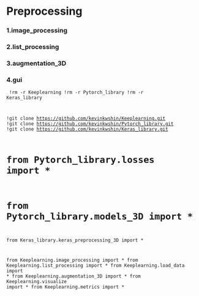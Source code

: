 # Preprocessing

### 1.image_processing
### 2.list_processing
### 3.augmentation_3D
### 4.gui

<code><p>
  !rm -r Keeplearning
  !rm -r Pytorch_library
  !rm -r Keras_library

  !git clone https://github.com/kevinkwshin/Keeplearning.git
  !git clone https://github.com/kevinkwshin/Pytorch_library.git
  !git clone https://github.com/kevinkwshin/Keras_library.git

  # from Pytorch_library.losses import *
  # from Pytorch_library.models_3D import *

  from Keras_library.keras_preprocessing_3D import *

  from Keeplearning.image_processing import *
  from Keeplearning.list_processing import *
  from Keeplearning.load_data import *
  from Keeplearning.augmentation_3D import *
  from Keeplearning.visualize import *
  from Keeplearning.metrics import *
</p></code>
